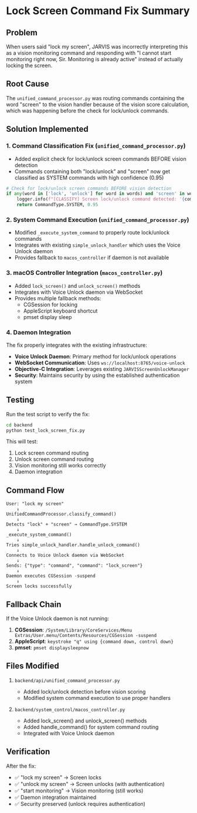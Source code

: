 # Lock Screen Command Fix Summary

## Problem
When users said "lock my screen", JARVIS was incorrectly interpreting this as a vision monitoring command and responding with "I cannot start monitoring right now, Sir. Monitoring is already active" instead of actually locking the screen.

## Root Cause
The `unified_command_processor.py` was routing commands containing the word "screen" to the vision handler because of the vision score calculation, which was happening before the check for lock/unlock commands.

## Solution Implemented

### 1. **Command Classification Fix** (`unified_command_processor.py`)
- Added explicit check for lock/unlock screen commands BEFORE vision detection
- Commands containing both "lock/unlock" and "screen" now get classified as SYSTEM commands with high confidence (0.95)

```python
# Check for lock/unlock screen commands BEFORE vision detection
if any(word in ['lock', 'unlock'] for word in words) and 'screen' in words:
    logger.info(f"[CLASSIFY] Screen lock/unlock command detected: '{command_text}'")
    return CommandType.SYSTEM, 0.95
```

### 2. **System Command Execution** (`unified_command_processor.py`)
- Modified `_execute_system_command` to properly route lock/unlock commands
- Integrates with existing `simple_unlock_handler` which uses the Voice Unlock daemon
- Provides fallback to `macos_controller` if daemon is not available

### 3. **macOS Controller Integration** (`macos_controller.py`)
- Added `lock_screen()` and `unlock_screen()` methods
- Integrates with Voice Unlock daemon via WebSocket
- Provides multiple fallback methods:
  - CGSession for locking
  - AppleScript keyboard shortcut
  - pmset display sleep

### 4. **Daemon Integration**
The fix properly integrates with the existing infrastructure:

- **Voice Unlock Daemon**: Primary method for lock/unlock operations
- **WebSocket Communication**: Uses `ws://localhost:8765/voice-unlock`
- **Objective-C Integration**: Leverages existing `JARVISScreenUnlockManager`
- **Security**: Maintains security by using the established authentication system

## Testing

Run the test script to verify the fix:

```bash
cd backend
python test_lock_screen_fix.py
```

This will test:
1. Lock screen command routing
2. Unlock screen command routing
3. Vision monitoring still works correctly
4. Daemon integration

## Command Flow

```
User: "lock my screen"
    ↓
UnifiedCommandProcessor.classify_command()
    ↓
Detects "lock" + "screen" → CommandType.SYSTEM
    ↓
_execute_system_command()
    ↓
Tries simple_unlock_handler.handle_unlock_command()
    ↓
Connects to Voice Unlock daemon via WebSocket
    ↓
Sends: {"type": "command", "command": "lock_screen"}
    ↓
Daemon executes CGSession -suspend
    ↓
Screen locks successfully
```

## Fallback Chain

If the Voice Unlock daemon is not running:

1. **CGSession**: `/System/Library/CoreServices/Menu Extras/User.menu/Contents/Resources/CGSession -suspend`
2. **AppleScript**: `keystroke "q" using {command down, control down}`
3. **pmset**: `pmset displaysleepnow`

## Files Modified

1. `backend/api/unified_command_processor.py`
   - Added lock/unlock detection before vision scoring
   - Modified system command execution to use proper handlers

2. `backend/system_control/macos_controller.py`
   - Added lock_screen() and unlock_screen() methods
   - Added handle_command() for system command routing
   - Integrated with Voice Unlock daemon

## Verification

After the fix:
- ✅ "lock my screen" → Screen locks
- ✅ "unlock my screen" → Screen unlocks (with authentication)
- ✅ "start monitoring" → Vision monitoring (still works)
- ✅ Daemon integration maintained
- ✅ Security preserved (unlock requires authentication)